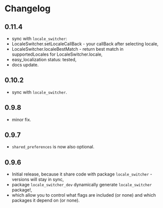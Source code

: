 # Changelog

## 0.11.4

* sync with `locale_switcher`:
* LocaleSwitcher.setLocaleCallBack - your callBack after selecting locale,
* LocaleSwitcher.localeBestMatch - return best match in supportedLocales for LocaleSwitcher.locale,
* easy_localization status: tested,
* docs update.

## 0.10.2

* sync with `locale_switcher`.

## 0.9.8

* minor fix.

## 0.9.7

* `shared_preferences` is now also optional.

## 0.9.6

* Initial release, because it share code with package `locale_switcher` - versions
  will stay in sync,
* package `locale_switcher_dev` dynamically generate `locale_switcher` package!,
* which allow you to control what flags are included (or none)
  and which packages it depend on (or none).




